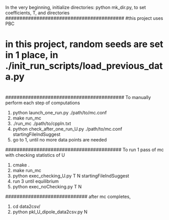 In the very beginning, initialize directories:
python mk_dir.py, to set coefficients, T, and directories
##########################################
#this project uses PBC
# in this project, random seeds are set in 1 place, in ./init_run_scripts/load_previous_data.py

#
##########################################
To manually perform each step of computations
1. python launch_one_run.py ./path/to/mc.conf
2. make run_mc
3. ./run_mc ./path/to/cppIn.txt
4. python check_after_one_run_U.py ./path/to/mc.conf  startingFileIndSuggest
5. go to 1, until no more data points are needed

#########################################
To run 1 pass of mc with checking statistics of U
1. cmake .
2. make run_mc
3. python exec_checking_U.py T N startingFileIndSuggest
4. run 3 until equilibrium
5. python exec_noChecking.py T N


#############################
after mc completes,
1. cd data2csv/
2. python pkl_U_dipole_data2csv.py N